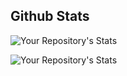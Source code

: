 

##  Github Stats

![Your Repository's Stats](https://github-readme-stats.vercel.app/api?username=anekar&show_icons=true)

![Your Repository's Stats](https://github-readme-stats.vercel.app/api/top-langs/?username=anekar&theme=black)










